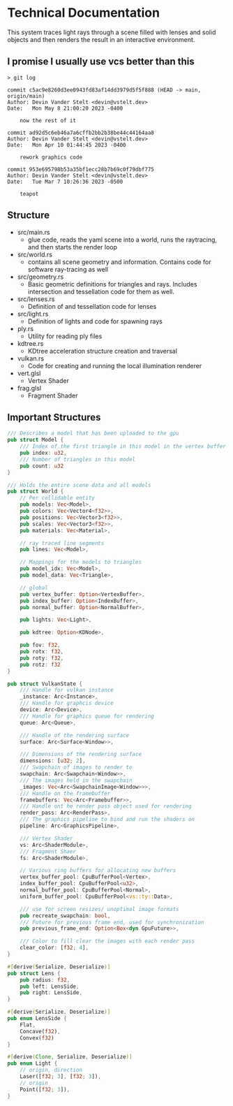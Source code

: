 # Technical Documentation

This system traces light rays through a scene filled with lenses and solid
objects and then renders the result in an interactive environment.

## I promise I usually use vcs better than this

```
> git log

commit c5ac9e8260d3ee0943fd83af14dd3979d5f5f888 (HEAD -> main, origin/main)
Author: Devin Vander Stelt <devin@vstelt.dev>
Date:   Mon May 8 21:00:20 2023 -0400

    now the rest of it

commit ad92d5c6eb46a7a6cffb2bb2b38be44c44164aa8
Author: Devin Vander Stelt <devin@vstelt.dev>
Date:   Mon Apr 10 01:44:45 2023 -0400

    rework graphics code

commit 953e695798b53a35bf1ecc28b7b69c0f79dbf775
Author: Devin Vander Stelt <devin@vstelt.dev>
Date:   Tue Mar 7 10:26:36 2023 -0500

    teapot
```

## Structure

- src/main.rs
    + glue code, reads the yaml scene into a world, runs the raytracing, and
      then starts the render loop
- src/world.rs
    + contains all scene geometry and information. Contains code for software
      ray-tracing as well
- src/geometry.rs
    + Basic geometric definitions for triangles and rays. Includes intersection
      and tessellation code for them as well.
- src/lenses.rs
    + Definition of and tessellation code for lenses
- src/light.rs
    + Definition of lights and code for spawning rays
- ply.rs
    + Utility for reading ply files
- kdtree.rs
    + KDtree acceleration structure creation and traversal
- vulkan.rs
    + Code for creating and running the local illumination renderer
- vert.glsl
    + Vertex Shader
- frag.glsl
    + Fragment Shader

## Important Structures

```rust
/// Describes a model that has been uploaded to the gpu
pub struct Model {
    /// Index of the first triangle in this model in the vertex buffer
    pub index: u32,
    /// Number of triangles in this model
    pub count: u32
}
```

```rust
/// Holds the entire scene data and all models
pub struct World {
    // Per collidable entity
    pub models: Vec<Model>,
    pub colors: Vec<Vector4<f32>>,
    pub positions: Vec<Vector3<f32>>,
    pub scales: Vec<Vector3<f32>>,
    pub materials: Vec<Material>,

    // ray traced line segments
    pub lines: Vec<Model>,

    // Mappings for the models to triangles
    pub model_idx: Vec<Model>,
    pub model_data: Vec<Triangle>,

    // global
    pub vertex_buffer: Option<VertexBuffer>,
    pub index_buffer: Option<IndexBuffer>,
    pub normal_buffer: Option<NormalBuffer>,

    pub lights: Vec<Light>,

    pub kdtree: Option<KDNode>,

    pub fov: f32,
    pub rotx: f32,
    pub roty: f32,
    pub rotz: f32
}
```

```rust
pub struct VulkanState {
    /// Handle for vulkan instance
    _instance: Arc<Instance>,
    /// Handle for graphcis device
    device: Arc<Device>,
    /// Handle for graphics queue for rendering
    queue: Arc<Queue>,

    /// Handle of the rendering surface
    surface: Arc<Surface<Window>>,

    /// Dimensions of the rendering surface
    dimensions: [u32; 2],
    /// Swapchain of images to render to
    swapchain: Arc<Swapchain<Window>>,
    /// The images held in the swapchain
    _images: Vec<Arc<SwapchainImage<Window>>>,
    /// Handle on the framebuffer
    framebuffers: Vec<Arc<Framebuffer>>,
    /// Handle ont he render pass object used for rendering
    render_pass: Arc<RenderPass>,
    /// The graphics pipeline to bind and run the shaders on
    pipeline: Arc<GraphicsPipeline>,

    /// Vertex Shader
    vs: Arc<ShaderModule>,
    /// Fragment Shaer
    fs: Arc<ShaderModule>,

    // Various ring buffers for allocating new buffers
    vertex_buffer_pool: CpuBufferPool<Vertex>,
    index_buffer_pool: CpuBufferPool<u32>,
    normal_buffer_pool: CpuBufferPool<Normal>,
    uniform_buffer_pool: CpuBufferPool<vs::ty::Data>,

    /// use for screen resizes/ unoptimal image formats
    pub recreate_swapchain: bool,
    /// Future for previous frame end, used for synchronization
    pub previous_frame_end: Option<Box<dyn GpuFuture>>,

    /// Color to fill clear the images with each render pass
    clear_color: [f32; 4],
}
```

```rust
#[derive(Serialize, Deserialize)]
pub struct Lens {
    pub radius: f32,
    pub left: LensSide,
    pub right: LensSide,
}

#[derive(Serialize, Deserialize)]
pub enum LensSide {
    Flat,
    Concave(f32),
    Convex(f32)
}
```

```rust
#[derive(Clone, Serialize, Deserialize)]
pub enum Light {
    // origin, direction
    Laser([f32; 3], [f32; 3]),
    // origin
    Point([f32; 3]),
}
```
